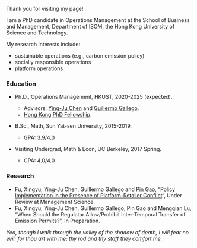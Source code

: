 Thank you for visiting my page!

I am a PhD candidate in Operations Management at the School of Business and Management, Department of ISOM, the Hong Kong University of Science and Technology.

My research interests include:
- sustainable operations (e.g., carbon emission policy)
- socially responsible operations
- platform operations

### Education
- Ph.D., Operations Management, HKUST, 2020-2025 (expected).
  - Advisors: [Ying-Ju Chen](https://imchen.people.ust.hk/) and [Guillermo Gallego](https://ieda.ust.hk/dfaculty/ggallego/).
  - [Hong Kong PhD Fellowship](https://cerg1.ugc.edu.hk/hkpfs/index.html).
 
- B.Sc., Math, Sun Yat-sen University, 2015-2019.
  - GPA: 3.9/4.0

- Visiting Undergrad, Math & Econ, UC Berkeley, 2017 Spring.
  - GPA: 4.0/4.0

<!-- - Shenzhen Experimental High School, 2012-2015. -->

### Research
- Fu, Xingyu, Ying-Ju Chen, Guillermo Gallego and [Pin Gao](https://pin-gao-cuhk.github.io/), “[Policy Implementation in the Presence of Platform-Retailer Conflict](https://www.researchgate.net/publication/351048835_Policy_Implementation_in_the_Presence_of_Platform-Retailer_Conflict)“, Under Review at Management Science. 
- Fu, Xingyu, Ying-Ju Chen, Guillermo Gallego, Pin Gao and Mengqian Lu, “When Should the Regulator Allow/Prohibit Inter-Temporal Transfer of Emission Permits?”, In Preparation.

_Yea, though I walk through the valley of the shadow of death, I will fear no evil: for thou art with me; thy rod and thy staff they comfort me._

